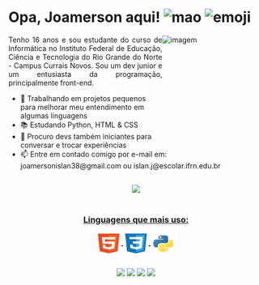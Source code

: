 
<h1 align="left"> Opa, Joamerson aqui! 
  <img height="40" width="40" src="https://raw.githubusercontent.com/MartinHeinz/MartinHeinz/master/wave.gif" alt="mao"/>
  <img height="40" width="40" src="https://emojipedia-us.s3.dualstack.us-west-1.amazonaws.com/thumbs/120/apple/325/beaming-face-with-smiling-eyes_1f601.png" alt="emoji"/>
</h1>

<div>
  <img align="right" height="200" width="200" src="https://i.imgur.com/k7dj7yA.png" alt="imagem"/>
    <div>
      <p align="justify">
          Tenho 16 anos e sou estudante do curso de Informática no Instituto Federal de Educação, Ciência e Tecnologia do Rio Grande do Norte - Campus Currais Novos. Sou um dev junior e um entusiasta da programação, principalmente front-end.
      </p>
      <ul>
        <li>🔭 Trabalhando em projetos pequenos para melhorar meu entendimento em algumas linguagens</li>
        <li>📚 Estudando Python, HTML & CSS</li>
        <li>💬 Procuro devs também iniciantes para conversar e trocar experiências</li>
        <li>📫 Entre em contado comigo por e-mail em: joamersonislan38@gmail.com ou islan.j@escolar.ifrn.edu.br</li>
      </ul>
    </div>
</div>

##


<div align="center">
  <a href="https://github.com/jamesislan">
  <img height="170em" src="https://github-readme-stats.vercel.app/api?username=jamesislan&show_icons=true&theme=dark&include_all_commits=true&count_private=true"/>
</div>

<div style="display: inline_block" align="center"><br>
  <h3>Linguagens que mais uso:</h3>
  <abbr title="HTML5">
    <img align="center" alt="James-HTML" height="40" width="50" src="https://raw.githubusercontent.com/devicons/devicon/master/icons/html5/html5-original.svg">
  </abbr>
  <abbr title="CSS3">
    <img align="center" alt="James-CSS" height="40" width="50" src="https://raw.githubusercontent.com/devicons/devicon/master/icons/css3/css3-original.svg">
  </abbr>
  <abbr title="Python3">
    <img align="center" alt="James-Python" height="40" width="50" src="https://raw.githubusercontent.com/devicons/devicon/master/icons/python/python-original.svg">
  </abbr>
</div>

##
<div align="center"> 
  <a href="https://instagram.com/jemss.jpg" target="_blank"><img src="https://img.shields.io/badge/-Instagram-%23E4405F?style=for-the-badge&logo=instagram&logoColor=white" target="_blank"/></a>
 	<a href="https://www.twitch.tv/jamesislan" target="_blank"><img src="https://img.shields.io/badge/Twitch-9146FF?style=for-the-badge&logo=twitch&logoColor=white" target="_blank"/></a>
  <a href = "mailto:joamersonislan38@gmail.com"><img src="https://img.shields.io/badge/-Gmail-%23333?style=for-the-badge&logo=gmail&logoColor=white" target="_blank"/></a>
  <a href="https://www.linkedin.com/in/joamerson-islan-santos-amaral-29719022b/" target="_blank"><img src="https://img.shields.io/badge/-LinkedIn-%230077B5?style=for-the-badge&logo=linkedin&logoColor=white"/></a>
</div>
